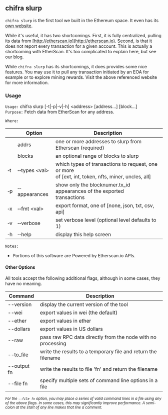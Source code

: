 ## chifra slurp

`chifra slurp` is the first tool we built in the Ethereum space. It even has its [own website](http://ethslurp.com).

While it's useful, it has two shortcomings. First, it is fully centralized, pulling its data from [http://etherscan.io](http://etherscan.io). Second, is that it does not report every transaction for a given account. This is actually a shortcoming with EtherScan. It's too complicated to explain here, but see our blog.

While `chifra slurp` has its shortcomings, it does provides some nice features. You may use it to pull any transaction initiated by an EOA for example or to explore mining rewards. Visit the above referenced website for more information.

### Usage

`Usage:`    chifra slurp [-t|-p|-v|-h] &lt;address&gt; [address...] [block...]  
`Purpose:`  Fetch data from EtherScan for any address.

`Where:`

|          | Option                          | Description                                                                                            |
| -------- | ------------------------------- | ------------------------------------------------------------------------------------------------------ |
|          | addrs                           | one or more addresses to slurp from Etherscan (required)                                               |
|          | blocks                          | an optional range of blocks to slurp                                                                   |
| &#8208;t | &#8208;&#8208;types &lt;val&gt; | which types of transactions to request, one or more<br/>of [ext, int, token, nfts, miner, uncles, all] |
| &#8208;p | &#8208;&#8208;appearances       | show only the blocknumer.tx_id appearances of the exported<br/>transactions                            |
| &#8208;x | &#8208;&#8208;fmt &lt;val&gt;   | export format, one of [none, json, txt, csv, api]                                                      |
| &#8208;v | &#8208;&#8208;verbose           | set verbose level (optional level defaults to 1)                                                       |
| &#8208;h | &#8208;&#8208;help              | display this help screen                                                                               |

`Notes:`

- Portions of this software are Powered by Etherscan.io APIs.

#### Other Options

All tools accept the following additional flags, although in some cases, they have no meaning.

| Command     | Description                                                   |
| ----------- | ------------------------------------------------------------- |
| --version   | display the current version of the tool                       |
| --wei       | export values in wei (the default)                            |
| --ether     | export values in ether                                        |
| --dollars   | export values in US dollars                                   |
| --raw       | pass raw RPC data directly from the node with no processing   |
| --to_file   | write the results to a temporary file and return the filename |
| --output fn | write the results to file 'fn' and return the filename        |
| --file fn   | specify multiple sets of command line options in a file       |

<small>*For the `--file fn` option, you may place a series of valid command lines in a file using any of the above flags. In some cases, this may significantly improve performance. A semi-colon at the start of any line makes that line a comment.*</small>
